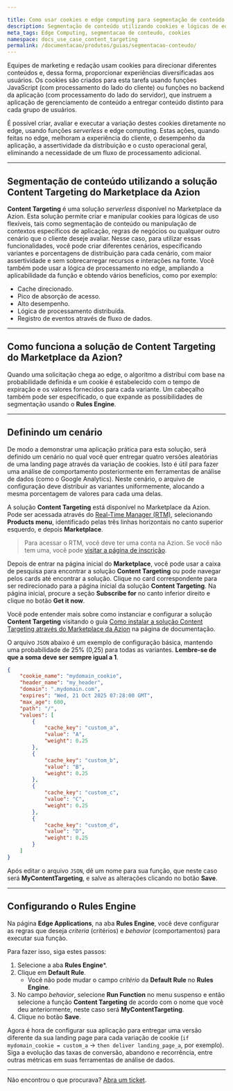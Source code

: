 ```yaml
---

title: Como usar cookies e edge computing para segmentação de conteúdo
description: Segmentação de conteúdo utilizando cookies e lógicas de edge computing.
meta_tags: Edge Computing, segmentacao de conteudo, cookies
namespace: docs_use_case_content_targeting
permalink: /documentacao/produtos/guias/segmentacao-conteudo/
---
```


Equipes de marketing e redação usam cookies para direcionar diferentes conteúdos e, dessa forma, proporcionar experiências diversificadas aos usuários. Os cookies são criados para esta tarefa usando funções JavaScript (com processamento do lado do cliente) ou funções no backend da aplicação (com processamento do lado do servidor), que instruem a aplicação de gerenciamento de conteúdo a entregar conteúdo distinto para cada grupo de usuários.

É possível criar, avaliar e executar a variação destes cookies diretamente no edge, usando funções *serverless* e edge computing. Estas ações, quando feitas no edge, melhoram a experiência do cliente, o desempenho da aplicação, a assertividade da distribuição e o custo operacional geral, eliminando a necessidade de um fluxo de processamento adicional.

---

## Segmentação de conteúdo utilizando a solução Content Targeting do Marketplace da Azion

**Content Targeting** é uma solução *serverless* disponível no Marketplace da Azion. Esta solução permite criar e manipular cookies para lógicas de uso flexíveis, tais como segmentação de conteúdo ou manipulação de contextos específicos de aplicação, regras de negócios ou qualquer outro cenário que o cliente deseje avaliar. Nesse caso, para utilizar essas funcionalidades, você pode criar diferentes cenários, especificando variantes e porcentagens de distribuição para cada cenário, com maior assertividade e sem sobrecarregar recursos e interações na fonte. Você também pode usar a lógica de processamento no edge, ampliando a aplicabilidade da função e obtendo vários benefícios, como por exemplo:

- Cache direcionado.
- Pico de absorção de acesso.
- Alto desempenho.
- Lógica de processamento distribuída.
- Registro de eventos através de fluxo de dados.

---

## Como funciona a solução de Content Targeting do Marketplace da Azion?

Quando uma solicitação chega ao edge, o algoritmo a distribui com base na probabilidade definida e um cookie é estabelecido com o tempo de expiração e os valores fornecidos para cada variante. Um cabeçalho também pode ser especificado, o que expande as possibilidades de segmentação usando o **Rules Engine**.

---

## Definindo um cenário

De modo a demonstrar uma aplicação prática para esta solução, será definido um cenário no qual você quer entregar quatro versões aleatórias de uma landing page através da variação de cookies. Isto é útil para fazer uma análise de comportamento posteriormente em ferramentas de análise de dados (como o Google Analytics). Neste cenário, o arquivo de configuração deve distribuir as variantes uniformemente, alocando a mesma porcentagem de valores para cada uma delas.

A solução **Content Targeting** está disponível no Marketplace da Azion. Pode ser acessada através do [Real-Time Manager (RTM)](https://manager.azion.com/), selecionando **Products menu**, identificado pelas três linhas horizontais no canto superior esquerdo, e depois **Marketplace**.

> Para acessar o RTM, você deve ter uma conta na Azion. Se você não tem uma, você pode [visitar a página de inscrição](https://manager.azion.com/signup).

Depois de entrar na página inicial do **Marketplace**, você pode usar a caixa de pesquisa para encontrar a solução **Content Targeting** ou pode navegar pelos cards até encontrar a solução. Clique no card correspondente para ser redirecionado para a página inicial da solução **Content Targeting**. Na página inicial, procure a seção **Subscribe for** no canto inferior direito e clique no botão **Get it now**.

Você pode entender mais sobre como instanciar e configurar a solução **Content Targeting** visitando o guia [Como instalar a solução Content Targeting através do Marketplace da Azion](/pt-br/documentacao/produtos/guias/content_target_mktp/) na página de documentação.

O arquivo `JSON` abaixo é um exemplo de configuração básica, mantendo uma probabilidade de 25% (0,25) para todas as variantes. **Lembre-se de que a soma deve ser sempre igual a 1**.

``` json
{
	"cookie_name": "mydomain_cookie",
	"header_name": "my_header",
	"domain": ".mydomain.com",
    "expires": "Wed, 21 Oct 2025 07:28:00 GMT",
    "max_age": 600,
    "path": "/",
    "values": [
        {
            "cache_key": "custom_a",
            "value": "A",
            "weight": 0.25
        },
        {
            "cache_key": "custom_b",
            "value": "B",
            "weight": 0.25
        },
        {
            "cache_key": "custom_c",
            "value": "C",
            "weight": 0.25
        },
        {
            "cache_key": "custom_d",
            "value": "D",
            "weight": 0.25
        }
    ]
}
```
Após editar o arquivo `JSON`, dê um nome para sua função, que neste caso será **MyContentTargeting**, e salve as alterações clicando no botão **Save**.

---

## Configurando o Rules Engine

Na página **Edge Applications**, na aba **Rules Engine**, você deve configurar as regras que deseja *criteria* (critérios) e *behavior* (comportamentos) para executar sua função.

Para fazer isso, siga estes passos:

1. Selecione a aba **Rules Engine***.
2. Clique em **Default Rule**.
    - Você não pode mudar o campo *critério* da **Default Rule** no **Rules Engine**.
3. No campo *behavior*, selecione **Run Function** no menu suspenso e então selecione a função **Content Targeting** de acordo com o nome que você deu anteriormente, neste caso será **MyContentTargeting**.
4. Clique no botão **Save**.

Agora é hora de configurar sua aplicação para entregar uma versão diferente da sua landing page para cada variação de cookie (`if mydomain_cookie = custom_a` -> `then deliver landing_page_a`, por exemplo). Siga a evolução das taxas de conversão, abandono e recorrência, entre outras métricas em suas ferramentas de análise de dados.
    
---

Não encontrou o que procurava? [Abra um ticket](https://tickets.azion.com/).

